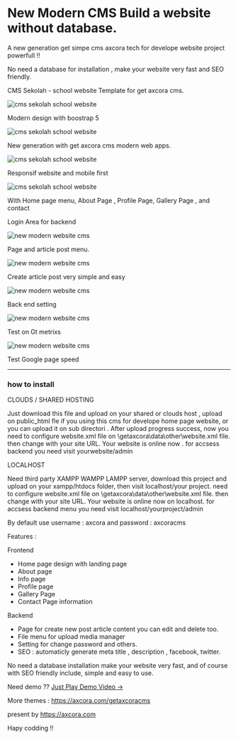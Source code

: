 # New Modern CMS Build a website without database.

A new generation get simpe cms axcora tech for develope website project powerfull !!

No need a database for installation , make your website very fast and SEO friendly.

CMS Sekolah - school website Template for get axcora cms.

![cms sekolah school website](https://a.fsdn.com/con/app/proj/cmssekolah/screenshots/s.png/max/max/1)

Modern design with boostrap 5

![cms sekolah school website](https://a.fsdn.com/con/app/proj/cmssekolah/screenshots/z.png/max/max/1)

New generation with get axcora cms modern web apps.

![cms sekolah school website](https://a.fsdn.com/con/app/proj/cmssekolah/screenshots/Screenshot_2021-01-09%20Profile.png/max/max/1)

Responsif website and mobile first

![cms sekolah school website](https://a.fsdn.com/con/app/proj/cmssekolah/screenshots/Screenshot_2021-01-09%20Info.png/max/max/1)

With Home page menu, About Page , Profile Page, Gallery Page , and contact


Login Area for backend

![new modern website cms](https://a.fsdn.com/con/app/proj/getaxcoracms/screenshots/New%20CMS%20modern%20website%20SEO%20%285%29.png/max/max/1)

Page and article post menu.

![new modern website cms](https://a.fsdn.com/con/app/proj/getaxcoracms/screenshots/New%20CMS%20modern%20website%20SEO%20%284%29.png/max/max/1)

Create article post very simple and easy

![new modern website cms](https://a.fsdn.com/con/app/proj/getaxcoracms/screenshots/New%20CMS%20modern%20website%20SEO%20%282%29.png/max/max/1)

Back end setting

![new modern website cms](https://github.com/mesinkasir/cmssekolah/blob/main/cmssekolah%20speed.png)

Test on Gt metrixs

![new modern website cms](https://github.com/mesinkasir/cmssekolah/blob/main/tes%20cms.png)

Test Google page speed

 -----------------------------------------------------------------
### how to install

CLOUDS / SHARED HOSTING

Just download this file and upload on your shared or clouds host , upload on public_html fle if you using this cms for develope home page website, or you can upload it on sub directori .
After upload progress success, now you need to configure website.xml file on \getaxcora\data\other\website.xml file. then change <SITEURL><![CDATA[http://localhost/getaxcoracms/]]></SITEURL> with your site URL.
Your website is online now . for accsess backend you need visit yourwebsite/admin

LOCALHOST

Need third party XAMPP WAMPP LAMPP server, download this project and upload on your xampp/htdocs folder, then visit localhost/your project. need to configure website.xml file on \getaxcora\data\other\website.xml file. then change <SITEURL><![CDATA[http://localhost/getaxcoracms/]]></SITEURL> with your site URL.
Your website is online now on localhost. for accsess backend menu you need visit localhost/yourproject/admin

By default use username : axcora and password : axcoracms

Features :

Frontend
+ Home page design with landing page
+ About page
+ Info page 
+ Profile page
+ Gallery Page
+ Contact Page information

Backend
+ Page for create new post article content you can edit and delete too.
+ File menu for upload media manager
+ Setting for change password and others.
+ SEO : automaticly generate meta title , description , facebook, twitter.

No need a database installation make your website very fast, and of course with SEO friendly include, simple and easy to use.

Need demo ?? [Just Play Demo Video →](https://youtu.be/ayCdaW3kFdU)

More themes :
https://axcora.com/getaxcoracms

present by https://axcora.com

Hapy codding !!
